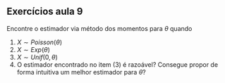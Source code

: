 ## Exercícios aula 9

Encontre o estimador via método dos momentos para $\theta$ quando

1. $X \sim Poisson(\theta)$
2. $X \sim Exp(\theta)$
3. $X \sim Unif(0, \theta)$
4. O estimador encontrado no item (3) é razoável? Consegue propor de forma intuitiva um melhor estimador para $\theta$?